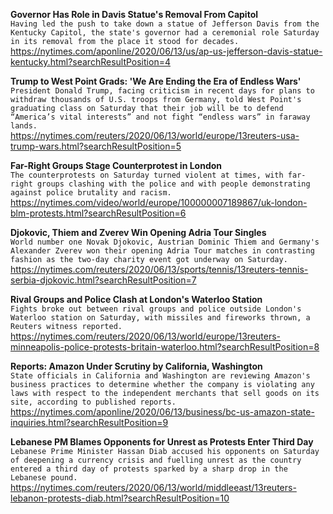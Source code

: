 **Governor Has Role in Davis Statue's Removal From Capitol**\
`Having led the push to take down a statue of Jefferson Davis from the Kentucky Capitol, the state's governor had a ceremonial role Saturday in its removal from the place it stood for decades.`\
https://nytimes.com/aponline/2020/06/13/us/ap-us-jefferson-davis-statue-kentucky.html?searchResultPosition=4

**Trump to West Point Grads: 'We Are Ending the Era of Endless Wars'**\
`President Donald Trump, facing criticism in recent days for plans to withdraw thousands of U.S. troops from Germany, told West Point's graduating class on Saturday that their job will be to defend “America’s vital interests” and not fight “endless wars” in faraway lands.`\
https://nytimes.com/reuters/2020/06/13/world/europe/13reuters-usa-trump-wars.html?searchResultPosition=5

**Far-Right Groups Stage Counterprotest in London**\
`The counterprotests on Saturday turned violent at times, with far-right groups clashing with the police and with people demonstrating against police brutality and racism.`\
https://nytimes.com/video/world/europe/100000007189867/uk-london-blm-protests.html?searchResultPosition=6

**Djokovic, Thiem and Zverev Win Opening Adria Tour Singles**\
`World number one Novak Djokovic, Austrian Dominic Thiem and Germany's Alexander Zverev won their opening Adria Tour matches in contrasting fashion as the two-day charity event got underway on Saturday. `\
https://nytimes.com/reuters/2020/06/13/sports/tennis/13reuters-tennis-serbia-djokovic.html?searchResultPosition=7

**Rival Groups and Police Clash at London's Waterloo Station**\
`Fights broke out between rival groups and police outside London's Waterloo station on Saturday, with missiles and fireworks thrown, a Reuters witness reported. `\
https://nytimes.com/reuters/2020/06/13/world/europe/13reuters-minneapolis-police-protests-britain-waterloo.html?searchResultPosition=8

**Reports: Amazon Under Scrutiny by California, Washington**\
`State officials in California and Washington are reviewing Amazon's business practices to determine whether the company is violating any laws with respect to the independent merchants that sell goods on its site, according to published reports. `\
https://nytimes.com/aponline/2020/06/13/business/bc-us-amazon-state-inquiries.html?searchResultPosition=9

**Lebanese PM Blames Opponents for Unrest as Protests Enter Third Day**\
`Lebanese Prime Minister Hassan Diab accused his opponents on Saturday of deepening a currency crisis and fuelling unrest as the country entered a third day of protests sparked by a sharp drop in the Lebanese pound.`\
https://nytimes.com/reuters/2020/06/13/world/middleeast/13reuters-lebanon-protests-diab.html?searchResultPosition=10


